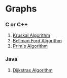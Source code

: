# Graphs

### C or C++

1. [Kruskal Algorithm](c-or-cpp/kruskal-algorithm.cpp)
2. [Bellman Ford Algorithm](c-or-cpp/bellman-ford.cpp)
3. [Prim's Algorithm](c-or-cpp/Prim's-algorithm.c)

### Java

1. [Dijkstras Algorithm](java/Dijkstras.java)

